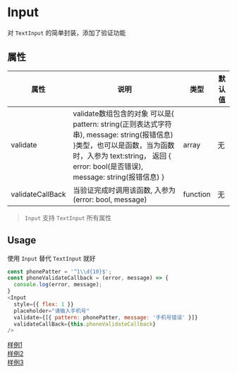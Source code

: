 # Input
对 `TextInput` 的简单封装，添加了验证功能

## 属性

| 属性 | 说明 | 类型 | 默认值 |
| --- | --- | --- | --- |
| validate | validate数组包含的对象 可以是{ pattern: string(正则表达式字符串), message: string(报错信息) }类型，也可以是函数，当为函数时，入参为 text:string， 返回 { error: bool(是否错误), message: string(报错信息) } | array | 无 |
| validateCallBack | 当验证完成时调用该函数, 入参为(error: bool, message) | function | 无 |
> `Input` 支持 `TextInput` 所有属性

## Usage
使用 `Input` 替代 `TextInput` 就好  

```js
const phonePatter = '^1\\d{10}$';
const phoneValidateCallback = (error, message) => {
  console.log(error, message);
}
<Input
  style={{ flex: 1 }}
  placeholder="请输入手机号"
  validate={[{ pattern: phonePatter, message: '手机号错误' }]}
  validateCallBack={this.phoneValidateCallback}
/>
```
[样例1](./usage/index.js)  
[样例2](../InputItem/index.js)  
[样例3](../InputItem/usage/index.js)
